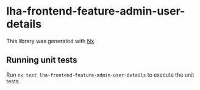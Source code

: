 # lha-frontend-feature-admin-user-details

This library was generated with [Nx](https://nx.dev).

## Running unit tests

Run `nx test lha-frontend-feature-admin-user-details` to execute the unit tests.

